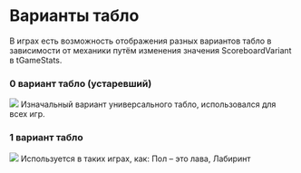 # Варианты табло
В играх есть возможность отображения разных вариантов табло в зависимости от механики путём изменения значения ScoreboardVariant в tGameStats.

### 0 вариант табло (устаревший)
<img src="https://github.com/pixel-quest/pixel-games/raw/main/img/scoreboard0.png">
Изначальный вариант универсального табло, использовался для всех игр.

### 1 вариант табло
<img src="https://github.com/pixel-quest/pixel-games/raw/main/img/scoreboard1.png">
Используется в таких играх, как: Пол – это лава, Лабиринт
